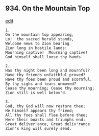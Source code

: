 
## 934.  On the Mountain Top
[edit](https://docs.google.com/document/d/1hzo0bdps53DH%2DbQ7kORELfMox%2Dr2O_qS/edit?mode=html)



    1.
    On the mountain top appearing,
    Lo!  the sacred herald stands,
    Welcome news to Zion bearing
    Zion long in hostile lands:
    Mourning captive!  Mourning captive!
    God himself shall loose thy hands.

    2.
    Has thy night been long and mournful?
    Have thy friends unfaithful proved?
    Have thy foes been proud and scornful,
    By thy sighs and tears unmoved?
    Cease thy mourning; Cease thy mourning;
    Zion still is well belov'd.

    3.
    God, thy God will now restore thee;
    He himself appears thy friend;
    All thy foes shall flee before thee;
    Here their boasts and triumphs end:
    Great deliver'ance, Great deliv'rance
    Zion's king will surely send.
